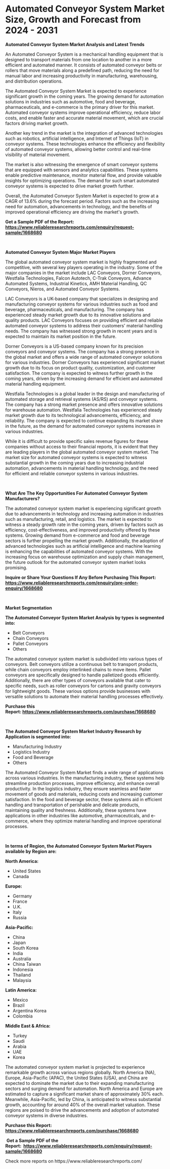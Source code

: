 <p><h1>Automated Conveyor System Market Size, Growth and Forecast from 2024 - 2031</h1></p><p><strong>Automated Conveyor System Market Analysis and Latest Trends</strong></p>
<p><p>An Automated Conveyor System is a mechanical handling equipment that is designed to transport materials from one location to another in a more efficient and automated manner. It consists of automated conveyor belts or rollers that move materials along a predefined path, reducing the need for manual labor and increasing productivity in manufacturing, warehousing, and distribution operations.</p><p>The Automated Conveyor System Market is expected to experience significant growth in the coming years. The growing demand for automation solutions in industries such as automotive, food and beverage, pharmaceuticals, and e-commerce is the primary driver for this market. Automated conveyor systems improve operational efficiency, reduce labor costs, and enable faster and accurate material movement, which are crucial factors driving market growth.</p><p>Another key trend in the market is the integration of advanced technologies such as robotics, artificial intelligence, and Internet of Things (IoT) in conveyor systems. These technologies enhance the efficiency and flexibility of automated conveyor systems, allowing better control and real-time visibility of material movement.</p><p>The market is also witnessing the emergence of smart conveyor systems that are equipped with sensors and analytics capabilities. These systems enable predictive maintenance, monitor material flow, and provide valuable insights for optimizing operations. The demand for such smart automated conveyor systems is expected to drive market growth further.</p><p>Overall, the Automated Conveyor System Market is expected to grow at a CAGR of 13.6% during the forecast period. Factors such as the increasing need for automation, advancements in technology, and the benefits of improved operational efficiency are driving the market's growth.</p></p>
<p><strong>Get a Sample PDF of the Report:&nbsp; <a href="https://www.reliableresearchreports.com/enquiry/request-sample/1668680">https://www.reliableresearchreports.com/enquiry/request-sample/1668680</a></strong></p>
<p>&nbsp;</p>
<p><strong>Automated Conveyor System Major Market Players</strong></p>
<p><p>The global automated conveyor system market is highly fragmented and competitive, with several key players operating in the industry. Some of the major companies in the market include LAC Conveyors, Dorner Conveyors, Westfalia Technologies, Falcon Autotech, C-Trak Conveyors, Advance Automated Systems, Industrial Kinetics, AMH Material Handling, QC Conveyors, Nieros, and Automated Conveyor Systems.</p><p>LAC Conveyors is a UK-based company that specializes in designing and manufacturing conveyor systems for various industries such as food and beverage, pharmaceuticals, and manufacturing. The company has experienced steady market growth due to its innovative solutions and quality products. LAC Conveyors focuses on providing efficient and reliable automated conveyor systems to address their customers' material handling needs. The company has witnessed strong growth in recent years and is expected to maintain its market position in the future.</p><p>Dorner Conveyors is a US-based company known for its precision conveyors and conveyor systems. The company has a strong presence in the global market and offers a wide range of automated conveyor solutions for various industries. Dorner Conveyors has experienced significant market growth due to its focus on product quality, customization, and customer satisfaction. The company is expected to witness further growth in the coming years, driven by the increasing demand for efficient and automated material handling equipment.</p><p>Westfalia Technologies is a global leader in the design and manufacturing of automated storage and retrieval systems (AS/RS) and conveyor systems. The company has a strong market presence and offers innovative solutions for warehouse automation. Westfalia Technologies has experienced steady market growth due to its technological advancements, efficiency, and reliability. The company is expected to continue expanding its market share in the future, as the demand for automated conveyor systems increases in various industries.</p><p>While it is difficult to provide specific sales revenue figures for these companies without access to their financial reports, it is evident that they are leading players in the global automated conveyor system market. The market size for automated conveyor systems is expected to witness substantial growth in the coming years due to increasing industrial automation, advancements in material handling technology, and the need for efficient and reliable conveyor systems in various industries.</p></p>
<p>&nbsp;</p>
<p><strong>What Are The Key Opportunities For Automated Conveyor System Manufacturers?</strong></p>
<p><p>The automated conveyor system market is experiencing significant growth due to advancements in technology and increasing automation in industries such as manufacturing, retail, and logistics. The market is expected to witness a steady growth rate in the coming years, driven by factors such as efficiency, cost-effectiveness, and improved productivity offered by these systems. Growing demand from e-commerce and food and beverage sectors is further propelling the market growth. Additionally, the adoption of advanced technologies such as artificial intelligence and machine learning is enhancing the capabilities of automated conveyor systems. With the increasing focus on warehouse optimization and supply chain management, the future outlook for the automated conveyor system market looks promising.</p></p>
<p><strong>Inquire or Share Your Questions If Any Before Purchasing This Report: <a href="https://www.reliableresearchreports.com/enquiry/pre-order-enquiry/1668680">https://www.reliableresearchreports.com/enquiry/pre-order-enquiry/1668680</a></strong></p>
<p>&nbsp;</p>
<p><strong>Market Segmentation</strong></p>
<p><strong>The Automated Conveyor System Market Analysis by types is segmented into:</strong></p>
<p><ul><li>Belt Conveyors</li><li>Chain Conveyors</li><li>Pallet Conveyors</li><li>Others</li></ul></p>
<p><p>The automated conveyor system market is subdivided into various types of conveyors. Belt conveyors utilize a continuous belt to transport products, while chain conveyors employ interlinked chains to move items. Pallet conveyors are specifically designed to handle palletized goods efficiently. Additionally, there are other types of conveyors available that cater to specific needs, such as roller conveyors for cartons and gravity conveyors for lightweight goods. These various options provide businesses with versatile solutions to automate their material handling processes effectively.</p></p>
<p><strong>Purchase this Report:&nbsp;<a href="https://www.reliableresearchreports.com/purchase/1668680">https://www.reliableresearchreports.com/purchase/1668680</a></strong></p>
<p>&nbsp;</p>
<p><strong>The Automated Conveyor System Market Industry Research by Application is segmented into:</strong></p>
<p><ul><li>Manufacturing Industry</li><li>Logistics Industry</li><li>Food and Beverage</li><li>Others</li></ul></p>
<p><p>The Automated Conveyor System Market finds a wide range of applications across various industries. In the manufacturing industry, these systems help streamline production processes, improve efficiency, and enhance overall productivity. In the logistics industry, they ensure seamless and faster movement of goods and materials, reducing costs and increasing customer satisfaction. In the food and beverage sector, these systems aid in efficient handling and transportation of perishable and delicate products, maintaining quality and freshness. Additionally, these systems have applications in other industries like automotive, pharmaceuticals, and e-commerce, where they optimize material handling and improve operational processes.</p></p>
<p>&nbsp;</p>
<p><strong>In terms of Region, the Automated Conveyor System Market Players available by Region are:</strong></p>
<p>
    <p> <strong> North America: </strong>
        <ul>
            <li>United States</li>
            <li>Canada</li>
        </ul>
        </p> 
    <p> <strong> Europe: </strong>
        <ul>
            <li>Germany</li>
            <li>France</li>
            <li>U.K.</li>
            <li>Italy</li>
            <li>Russia</li>
        </ul>
        </p> 
    <p> <strong> Asia-Pacific: </strong>
        <ul>
            <li>China</li>
            <li>Japan</li>
            <li>South Korea</li>
            <li>India</li>
            <li>Australia</li>
            <li>China Taiwan</li>
            <li>Indonesia</li>
            <li>Thailand</li>
            <li>Malaysia</li>
        </ul>
        </p> 
    <p> <strong> Latin America: </strong>
        <ul>
            <li>Mexico</li>
            <li>Brazil</li>
            <li>Argentina Korea</li>
            <li>Colombia</li>
        </ul>
        </p> 
    <p> <strong> Middle East & Africa: </strong>
        <ul>
            <li>Turkey</li>
            <li>Saudi</li>
            <li>Arabia</li>
            <li>UAE</li>
            <li>Korea</li>
        </ul>
    </p>
    </p>
<p><p>The automated conveyor system market is projected to experience remarkable growth across various regions globally. North America (NA), Europe, Asia-Pacific (APAC), the United States (USA), and China are expected to dominate the market due to their expanding manufacturing sectors and surging demand for automation. North America and Europe are estimated to capture a significant market share of approximately 30% each. Meanwhile, Asia-Pacific, led by China, is anticipated to witness substantial growth, accounting for around 40% of the overall market valuation. These regions are poised to drive the advancements and adoption of automated conveyor systems in diverse industries.</p></p>
<p><strong>Purchase this Report: <a href="https://www.reliableresearchreports.com/purchase/1668680">https://www.reliableresearchreports.com/purchase/1668680</a></strong></p>
<p>&nbsp;<strong>Get a Sample PDF of the Report:&nbsp;&nbsp;<a href="https://www.reliableresearchreports.com/enquiry/request-sample/1668680">https://www.reliableresearchreports.com/enquiry/request-sample/1668680</a></strong></p>
<p><strong></strong></p>
<p>Check more reports on https://www.reliableresearchreports.com/</p>